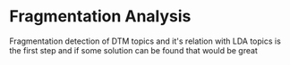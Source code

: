 # Fragmentation Analysis

Fragmentation detection of DTM topics and it's relation with LDA topics is the first step and if some solution can be found that would be great
